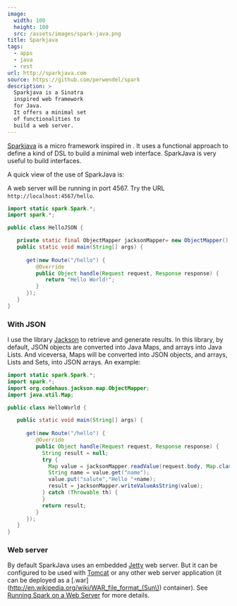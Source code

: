 ```yaml
---
image: 
  width: 100
  height: 100
  src: /assets/images/spark-java.png
title: Sparkjava
tags:
  - apps  
  - java
  - rest
url: http://sparkjava.com
source: https://github.com/perwendel/spark
description: >
  Sparkjava is a Sinatra
  inspired web framework
  for Java. 
  It offers a minimal set
  of functionalities to
  build a web server.
---
```

[Sparkjava](http://sparkjava.com/)
is a micro framework inspired in 
<resource-link basename="sinatra"></resource-link>.
It uses a functional approach to define a
kind of DSL to build a minimal web interface.
SparkJava is very useful to build 
<resource-link basename="rest"></resource-link>
interfaces.

A quick view of the use of SparkJava is:

A web server will be running in port 4567. 
Try the URL `http://localhost:4567/hello`.

```java
import static spark.Spark.*;
import spark.*;

public class HelloJSON {

   private static final ObjectMapper jacksonMapper= new ObjectMapper();
   public static void main(String[] args) {
   
      get(new Route("/hello") {
         @Override
         public Object handle(Request request, Response response) {
            return "Hello World!";
         }
      });
   }
}
```

### With JSON

I use the library 
[Jackson](http://wiki.fasterxml.com/JacksonTreeModel)
to retrieve and generate 
<resource-link basename="json"></resource-link>
results. 
In this library, by default, JSON objects are converted
into Java Maps, and arrays into Java Lists. 
And viceversa, Maps will be converted into JSON objects,
and arrays, Lists and Sets, into JSON arrays.
An example:

```java
import static spark.Spark.*;
import spark.*;
import org.codehaus.jackson.map.ObjectMapper;
import java.util.Map;

public class HelloWorld {

   public static void main(String[] args) {
   
      get(new Route("/hello") {
         @Override
         public Object handle(Request request, Response response) {
           String result = null;
           try {
             Map value = jacksonMapper.readValue(request.body, Map.class);
			 String name = value.get("name");
			 value.put("salute","Hello "+name);
			 result = jacksonMapper.writeValueAsString(value);
           } catch (Throwable th) {
           }
           return result;
         }
      });
   }
}
```
	
### Web server

By default SparkJava uses an embedded
[Jetty](http://www.eclipse.org/jetty/)
web server. 
But it can be configured to be used
with 
[Tomcat](http://tomcat.apache.org/)
or any other web server application
(it can be deployed as a 
[.war](http://en.wikipedia.org/wiki/WAR_file_format_(Sun\)) 
container).
See 
[Running Spark on a Web Server](http://sparkjava.com/readme.html#title13)
for more details.
